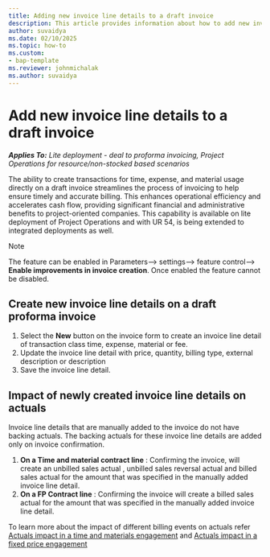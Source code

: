 ```yaml
---
title: Adding new invoice line details to a draft invoice
description: This article provides information about how to add new invoice line details to an existing proforma project-based invoice in draft status.
author: suvaidya
ms.date: 02/10/2025
ms.topic: how-to
ms.custom: 
- bap-template
ms.reviewer: johnmichalak
ms.author: suvaidya
---
```

# Add new invoice line details to a draft invoice

_**Applies To:** Lite deployment - deal to proforma invoicing, Project Operations for resource/non-stocked based scenarios_

The ability to create transactions for time, expense, and material usage directly on a draft invoice streamlines the process of invoicing to help ensure timely and accurate billing. This enhances operational efficiency and accelerates cash flow, providing significant financial and administrative benefits to project-oriented companies. This capability is available on lite deployment of Project Operations and with UR 54, is being extended to integrated deployments as well. 

> [!NOTE]
>The feature can be enabled in Parameters--> settings--> feature control--> **Enable improvements in invoice creation**. Once enabled the feature cannot be disabled.

## Create new invoice line details on a draft proforma invoice
1. Select the **New** button on the invoice form to create an invoice line detail of transaction class time, expense, material or fee.
2. Update the invoice line detail with price, quantity, billing type, external description or description
3. Save the invoice line detail.


## Impact of newly created invoice line details on actuals 
Invoice line details that are manually added to the invoice do not have backing actuals. The backing actuals for these invoice line details are added only on invoice confirmation. 

1. **On a Time and material contract line** : Confirming the invoice, will create an unbilled sales actual , unbilled sales reversal actual and billed sales actual for the amount that was specified in the manually added invoice line detail.
2. **On a FP Contract line** : Confirming the invoice will create a billed sales actual for the amount that was specified in the manually added invoice line detail.

To learn more about the impact of different billing events on actuals refer [Actuals impact in a time and materials engagement](articles/actuals/ActualsonTM.md) and [Actuals impact in a fixed price engagement](ActualonFP.md)
